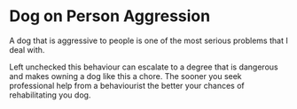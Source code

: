 # Dog on Person Aggression

A dog that is aggressive to people is one of the most serious problems that I deal with.

Left unchecked this behaviour can escalate to a degree that is dangerous and makes owning a dog like this a chore. The sooner you seek professional help from a behaviourist the better your chances of rehabilitating you dog.
